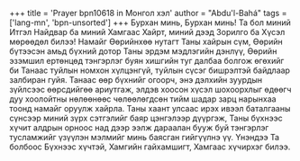 +++
title = 'Prayer bpn10618 in Монгол хэл'
author = "Abdu'l-Bahá"
tags = ['lang-mn', 'bpn-unsorted']
+++
Бурхан минь, Бурхан минь! Та бол миний Итгэл Найдвар ба миний Хамгаас Хайрт, миний дээд Зорилго ба Хүсэл мөрөөдөл билээ!  Намайг Өөрийнхөө нутагт Таны хайрын сүм, Өөрийн бүтээсэн амьд бүхний дотор Таны эрдэм мэдлэгийн дэнлүү, Өөрийн эзэмшил ертөнцөд тэнгэрлэг буян хишгийн туг далбаа болгож өгөхийг би Танаас туйлын номхон хүлцэнгүй, туйлын сүсэг бишрэлтэй байдлаар залбиран гуйя. 
Танаас өөр бүхнийг огоорч, энэ дэлхийн зуурдын зүйлсээс өөрсдийгөө ариутгаж, элдэв хоосон хүсэл шохоорхлыг өдөөгч дуу хоолойтны нөлөөнөөс чөлөөлөгдсөн тийм шадар зарц нарынхаа тоонд намайг оруулж хайрла.
Таны хаант улсаас ирэх ивээл баталгааны сүнсээр миний зүрх сэтгэлийг баяр цэнгэлээр дүүргэж, Таны бүхнээс хүчит алдрын орноос над дээр ээлж дараалан бууж буй тэнгэрлэг тусламжийг үзүүлэн мэлмийг минь баясган гийгүүлнэ үү.
Үнэндээ Та болбоос Бүхнээс хүчтэй, Хамгийн гайхамшигт, Хамгаас хүчирхэг билээ.
